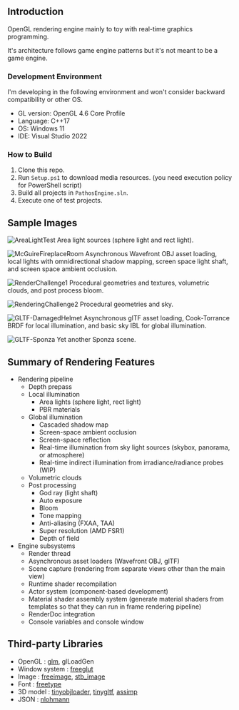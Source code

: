 
## Introduction

OpenGL rendering engine mainly to toy with real-time graphics programming.

It's architecture follows game engine patterns but it's not meant to be a game engine.

### Development Environment

I'm developing in the following environment and won't consider backward compatibility or other OS.

* GL version: OpenGL 4.6 Core Profile
* Language: C++17
* OS: Windows 11
* IDE: Visual Studio 2022

### How to Build

1. Clone this repo.
2. Run `Setup.ps1` to download media resources. (you need execution policy for PowerShell script)
3. Build all projects in `PathosEngine.sln`.
4. Execute one of test projects.

## Sample Images

![AreaLightTest](https://user-images.githubusercontent.com/11644393/191719865-a5db07fa-336b-4d3c-96cf-5b0da60812c5.jpg)
Area light sources (sphere light and rect light).

![McGuireFireplaceRoom](https://user-images.githubusercontent.com/11644393/191719903-67ba8cf6-887c-40a9-a386-8d32a91323a7.jpg)
Asynchronous Wavefront OBJ asset loading, local lights with omnidirectional shadow mapping, screen space light shaft, and screen space ambient occlusion.

![RenderChallenge1](https://user-images.githubusercontent.com/11644393/199586888-a70163b2-5b7e-4dbc-b050-c0da462ca27a.jpg)
Procedural geometries and textures, volumetric clouds, and post process bloom.

![RenderingChallenge2](https://user-images.githubusercontent.com/11644393/238012342-56108b01-5fc5-4f8a-8263-a1a538d95417.jpg)
Procedural geometries and sky.

![GLTF-DamagedHelmet](https://user-images.githubusercontent.com/11644393/199479537-4e5abc6a-7f5a-4236-a84f-8a5ef1296f2f.jpg)
Asynchronous glTF asset loading, Cook-Torrance BRDF for local illumination, and basic sky IBL for global illumination.

![GLTF-Sponza](https://user-images.githubusercontent.com/11644393/199479551-c4d0a6f8-e705-4570-9b7d-c2a43f785b74.jpg)
Yet another Sponza scene.

## Summary of Rendering Features
* Rendering pipeline
  * Depth prepass
  * Local illumination
    * Area lights (sphere light, rect light)
    * PBR materials
  * Global illumination
    * Cascaded shadow map
    * Screen-space ambient occlusion
    * Screen-space reflection
	* Real-time illumination from sky light sources (skybox, panorama, or atmosphere)
    * Real-time indirect illumination from irradiance/radiance probes (WIP)
  * Volumetric clouds
  * Post processing
    * God ray (light shaft)
    * Auto exposure
    * Bloom
    * Tone mapping
    * Anti-aliasing (FXAA, TAA)
    * Super resolution (AMD FSR1)
    * Depth of field
* Engine subsystems
  * Render thread
  * Asynchronous asset loaders (Wavefront OBJ, glTF)
  * Scene capture (rendering from separate views other than the main view)
  * Runtime shader recompilation
  * Actor system (component-based development)
  * Material shader assembly system (generate material shaders from templates so that they can run in frame rendering pipeline)
  * RenderDoc integration
  * Console variables and console window

## Third-party Libraries
* OpenGL        : [glm](https://github.com/g-truc/glm), glLoadGen
* Window system : [freeglut](https://github.com/FreeGLUTProject/freeglut)
* Image         : [freeimage](https://freeimage.sourceforge.io/), [stb_image](https://github.com/nothings/stb/blob/master/stb_image.h)
* Font          : [freetype](https://github.com/freetype/freetype)
* 3D model      : [tinyobjloader](https://github.com/tinyobjloader/tinyobjloader), [tinygltf](https://github.com/syoyo/tinygltf), [assimp](https://github.com/assimp/assimp)
* JSON          : [nlohmann](https://github.com/nlohmann/json)
